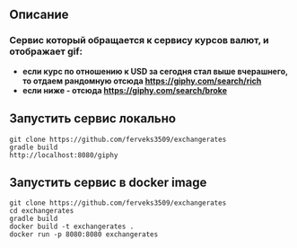 ## Описание
### Сервис который обращается к сервису курсов валют, и отображает gif:
+ **если курс по отношению к USD за сегодня стал выше вчерашнего, то отдаем рандомную отсюда https://giphy.com/search/rich**
+ **если ниже - отсюда https://giphy.com/search/broke**

## Запустить сервис локально

```
git clone https://github.com/ferveks3509/exchangerates
gradle build
http://localhost:8080/giphy
```
## Запустить сервис в docker image
```
git clone https://github.com/ferveks3509/exchangerates
cd exchangerates
gradle build
docker build -t exchangerates .
docker run -p 8080:8080 exchangerates
```
